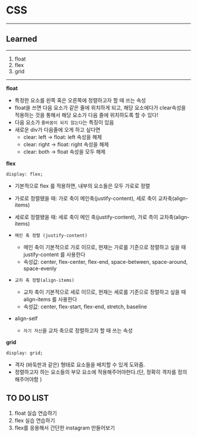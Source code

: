 # CSS
---
## Learned
---
1. float
2. flex
3. grid

---
**float**
- 특정한 요소를 왼쪽 혹은 오른쪽에 정렬하고자 할 때 쓰는 속성
- float을 쓰면 다음 요소가 같은 줄에 위치하게 되고, 해당 요소에다가 clear속성을 적용하는 것을 통해서 해당 요소가 다음 줄에 위치하도록 할 수 있다!
- 다음 요소가 `줄바꿈이 되지 않는다`는 특징이 있음
- 새로운 div가 다음줄에 오게 하고 싶다면
    - clear: left -> float: left 속성을 해제
    - clear: right -> float: right 속성을 해제
    - clear: both -> float 속성을 모두 해제

**flex**
```
display: flex;
```
- 기본적으로 flex 를 적용하면, 내부의 요소들은 모두 가로로 정렬
- 가로로 정렬됐을 때: 가로 축이 메인축(justify-content), 세로 축이 교차축(align-items) 
- 세로로 정렬됐을 때: 세로 축이 메인 축(justify-content), 가로 측이 교차축(align-items)

- `메인 축 정렬 (justify-content)`
	- 메인 축이 기본적으로 가로 이므로, 현재는 가로를 기준으로 정렬하고 싶을 때 justify-content 를 사용한다
	- 속성값: center, flex-center, flex-end, space-between, space-around, space-evenly

- `교차 축 정렬(align-items)`
	- 교차 축이 기본적으로 세로 이므로, 현재는 세로를 기준으로 정렬하고 싶을 때 align-items 를 사용한다
	- 속성값: center, flex-start, flex-end, stretch, baseline 

- align-self
	- `자기 자신`을 교차 축으로 정렬하고자 할 때 쓰는 속성


**grid**  
```
display: grid;
```  
- 격자 (바둑판과 같은) 형태로 요소들을 배치할 수 있게 도와줌. 
- 정렬하고자 하는 요소들의 부모 요소에 적용해주어야한다.(단, 정확히 격자를 정의해주어야함  )

## TO DO LIST
1. float 실습 연습하기
2. flex 실습 연습하기 
3. flex를 응용해서 간단한 instagram 만들어보기 



